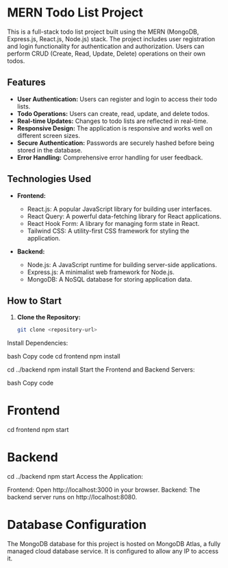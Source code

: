 # MERN Todo List Project

This is a full-stack todo list project built using the MERN (MongoDB, Express.js, React.js, Node.js) stack. The project includes user registration and login functionality for authentication and authorization. Users can perform CRUD (Create, Read, Update, Delete) operations on their own todos.

## Features

- **User Authentication:** Users can register and login to access their todo lists.
- **Todo Operations:** Users can create, read, update, and delete todos.
- **Real-time Updates:** Changes to todo lists are reflected in real-time.
- **Responsive Design:** The application is responsive and works well on different screen sizes.
- **Secure Authentication:** Passwords are securely hashed before being stored in the database.
- **Error Handling:** Comprehensive error handling for user feedback.

## Technologies Used

- **Frontend:**
  - React.js: A popular JavaScript library for building user interfaces.
  - React Query: A powerful data-fetching library for React applications.
  - React Hook Form: A library for managing form state in React.
  - Tailwind CSS: A utility-first CSS framework for styling the application.

- **Backend:**
  - Node.js: A JavaScript runtime for building server-side applications.
  - Express.js: A minimalist web framework for Node.js.
  - MongoDB: A NoSQL database for storing application data.

## How to Start

1. **Clone the Repository:**
   ```bash
   git clone <repository-url>
Install Dependencies:

bash
Copy code
cd frontend
npm install

cd ../backend
npm install
Start the Frontend and Backend Servers:

bash
Copy code
# Frontend
cd frontend
npm start

# Backend
cd ../backend
npm start
Access the Application:

Frontend: Open http://localhost:3000 in your browser.
Backend: The backend server runs on http://localhost:8080.

# Database Configuration
The MongoDB database for this project is hosted on MongoDB Atlas, a fully managed cloud database service. It is configured to allow any IP to access it.
